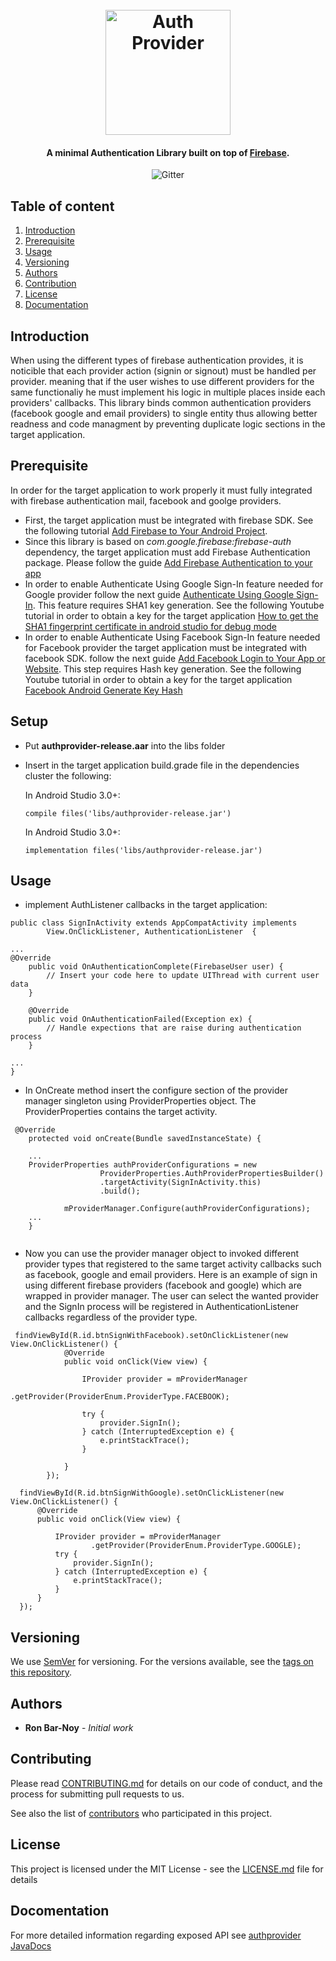 
<h1 align="center">
  <br>
  <img src="https://github.com/barnoy1/authprovider/wiki/images/logo.png" 
  alt="Auth Provider" width="200">
</h1>

<h4 align="center">A minimal Authentication Library built on 
top of <a href="https://firebase.google.com" target="_blank">Firebase</a>.</h4>

<p align="center">
  <img src="https://img.shields.io/badge/version-1.0-blue.svg"
           alt="Gitter">
</p>

## Table of content

1. [Introduction](#intro)
2. [Prerequisite](#pre)
3. [Usage](#usge)
4. [Versioning](#ver)
5. [Authors](#authors)
6. [Contribution](#contrib)
7. [License](#lic)
8. [Documentation](#docs)


## Introduction<a name="intro"></a>
When using the different types of firebase authentication provides, it is noticible that each provider action (signin or signout) must be handled per provider. meaning that if the user wishes to use different providers for the same functionaliy he must implement his logic in multiple places inside each providers' callbacks. This library binds common authentication providers (facebook google and email providers) to single entity thus allowing better readness and code managment by preventing duplicate logic sections in the target application.


## Prerequisite<a name="pre"></a>
In order for the target application to work properly it must fully integrated with firebase authentication mail, facebook and goolge providers.  
* First, the target application must be integrated with firebase SDK. See the following tutorial [Add Firebase to Your Android Project](https://firebase.google.com/docs/android/setup).
* Since this library is based on *com.google.firebase:firebase-auth* dependency, the target application must add Firebase Authentication package. Please follow the guide [Add Firebase Authentication to your app](https://firebase.google.com/docs/auth/android/start/)
*  In order to enable Authenticate Using Google Sign-In feature needed for Google provider follow the next guide [ Authenticate Using Google Sign-In](https://firebase.google.com/docs/auth/android/google-signin). This feature requires SHA1 key generation. See the following Youtube tutorial in order to obtain a key for the target application [How to get the SHA1 fingerprint certificate in android studio for debug mode](https://www.youtube.com/watch?v=aakXkUY6MYU) 
* In order to enable Authenticate Using Facebook Sign-In feature needed for Facebook provider the target application must be integrated  with facebook SDK. follow the next guide [Add Facebook Login to Your App or Website](https://developers.facebook.com/docs/facebook-login). This step requires Hash key generation. See the following Youtube tutorial in order to obtain a key for the target application [Facebook Android Generate Key Hash](https://stackoverflow.com/questions/5306009/facebook-android-generate-key-hash)

## Setup<a name="setup"></a>
* Put **authprovider-release.aar** into the libs folder
* Insert in the target application build.grade file in the dependencies cluster the following:
  
  In Android Studio 3.0+:
  ```
  compile files('libs/authprovider-release.jar')
  ```
  
  In Android Studio 3.0+:
  ```
  implementation files('libs/authprovider-release.jar')
  ```

## Usage<a name="usage"></a>
* implement AuthListener callbacks in the target application:

```
public class SignInActivity extends AppCompatActivity implements
        View.OnClickListener, AuthenticationListener  {
        
...
@Override
    public void OnAuthenticationComplete(FirebaseUser user) {
        // Insert your code here to update UIThread with current user data
    }

    @Override
    public void OnAuthenticationFailed(Exception ex) {
        // Handle expections that are raise during authentication process
    }

...
}
```

* In OnCreate method insert the configure section of the provider manager singleton using ProviderProperties object. The ProviderProperties contains the target activity.

```
 @Override
    protected void onCreate(Bundle savedInstanceState) {
     
    ...
    ProviderProperties authProviderConfigurations = new
                    ProviderProperties.AuthProviderPropertiesBuilder()
                    .targetActivity(SignInActivity.this)
                    .build();

            mProviderManager.Configure(authProviderConfigurations);
    ...
    }
    
```

* Now you can use the provider manager object to invoked different provider types that registered to the same target activity callbacks such as facebook, google and email providers. Here is an example of sign in using different firebase providers (facebook and google) which are wrapped in provider manager. The user can select the wanted provider and the SignIn process will be registered in AuthenticationListener callbacks regardless of the provider type. 

```
 findViewById(R.id.btnSignWithFacebook).setOnClickListener(new View.OnClickListener() {
            @Override
            public void onClick(View view) {

                IProvider provider = mProviderManager
                        .getProvider(ProviderEnum.ProviderType.FACEBOOK);

                try {
                    provider.SignIn();
                } catch (InterruptedException e) {
                    e.printStackTrace();
                }

            }
        });

  findViewById(R.id.btnSignWithGoogle).setOnClickListener(new View.OnClickListener() {
      @Override
      public void onClick(View view) {

          IProvider provider = mProviderManager
                  .getProvider(ProviderEnum.ProviderType.GOOGLE);
          try {
              provider.SignIn();
          } catch (InterruptedException e) {
              e.printStackTrace();
          }
      }
  });
```


## Versioning<a name="ver"></a>

We use [SemVer](http://semver.org/) for versioning. For the versions available, see the [tags on this repository](https://github.com/barnoy1/authprovider/releases). 


## Authors<a name="authors"></a>

* **Ron Bar-Noy** - *Initial work* 


## Contributing<a name="contrib"></a>

Please read [CONTRIBUTING.md](https://gist.github.com/PurpleBooth/b24679402957c63ec426) for details on our code of conduct, and the process for submitting pull requests to us.

See also the list of [contributors](https://github.com/your/project/contributors) who participated in this project.


## License<a name="lic"></a>

This project is licensed under the MIT License - see the [LICENSE.md](LICENSE.md) file for details


## Docomentation<a name="docs"></a>

For more detailed information regarding exposed API see [authprovider JavaDocs](http://htmlpreview.github.io/?https://github.com/barnoy1/authprovider/blob/master/docs/index.html)
